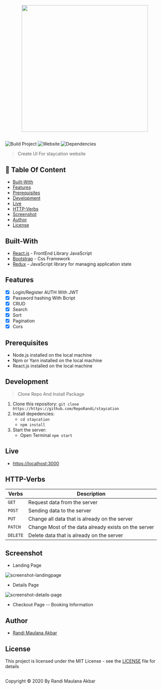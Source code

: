 <p align="center">
  <img width="400" src="https://user-images.githubusercontent.com/63716330/90742698-b8008f80-e2f9-11ea-973f-a6e153b6614a.png">
</p>

##

![Build Project](https://github.com/vuejs-id/blog/workflows/Build%20Project/badge.svg) ![Website](https://img.shields.io/website?url=https%3A%2F%2Fblog.vuejs.id%2F) ![Dependencies](https://img.shields.io/david/vuejs-id/blog.svg)

> Create UI For staycation website

## :memo: Table Of Content

- [Built-With](https://github.com/RepoRandi/staycation#Built-With)
- [Features](https://github.com/RepoRandi/staycation#Features)
- [Prerequisites](https://github.com/RepoRandi/staycation#Prerequisites)
- [Development](https://github.com/RepoRandi/staycation#Development)
- [Live](https://github.com/RepoRandi/staycation#Live)
- [HTTP-Verbs](https://github.com/RepoRandi/staycation#HTTP-Verbs)
- [Screenshot](https://github.com/RepoRandi/staycation#Screenshot)
- [Author](https://github.com/RepoRandi/staycation#Author)
- [License](https://github.com/RepoRandi/staycation#License)

## Built-With

- [React.js](http://reactjs.org/) - FrontEnd Library JavaScript
- [Bootstrap](https://getbootstrap.com/) - Css Framework
- [Redux](https://redux.js.org/) - JavaScript library for managing application state

## Features

- [x] Login/Register AUTH With JWT
- [x] Password hashing With Bcript
- [x] CRUD
- [x] Search
- [x] Sort
- [x] Pagination
- [x] Cors

## Prerequisites

- Node.js installed on the local machine
- Npm or Yarn installed on the local machine
- React.js installed on the local machine

## Development

> Clone Repo And Install Package

1. Clone this repository:
   `git clone https://https://github.com/RepoRandi/staycation`
2. Install depedencies:
   - `cd staycation`
   - `npm install`
3. Start the server:
   - Open Terminal `npm start`

## Live

- [https://localhost:3000](https://localhost:3000)

## HTTP-Verbs

| Verbs    | Description                                          |
| -------- | ---------------------------------------------------- |
| `GET`    | Request data from the server                         |
| `POST`   | Sending data to the server                           |
| `PUT`    | Change all data that is already on the server        |
| `PATCH`  | Change Most of the data already exists on the server |
| `DELETE` | Delete data that is already on the server            |

## Screenshot

- Landing Page

![screenshot-landingpage](https://user-images.githubusercontent.com/63716330/90948555-3b40f300-e46a-11ea-95d2-75aabd81faa7.png)

- Details Page

![screenshot-details-page](https://user-images.githubusercontent.com/63716330/90948679-43e5f900-e46b-11ea-9434-f2bce6bba37b.png)

- Checkout Page
-- Booking Information


## Author

- [Randi Maulana Akbar](https://www.linkedin.com/in/randi-maulana-akbar/)

## License

This project is licensed under the MIT License - see the [LICENSE](https://github.com/RepoRandi/staycation/blob/master/LICENSE) file for details

##

Copyright © 2020 By Randi Maulana Akbar
